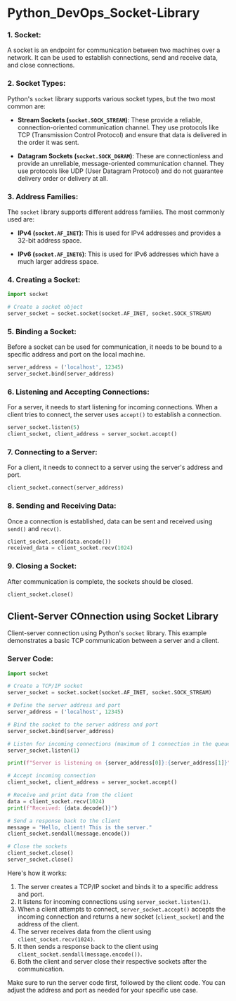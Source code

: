 # Python_DevOps_Socket-Library     
                 
### 1. **Socket**:

A socket is an endpoint for communication between two machines over a network. It can be used to establish connections, send and receive data, and close connections.

### 2. **Socket Types**:

Python's `socket` library supports various socket types, but the two most common are:

- **Stream Sockets (`socket.SOCK_STREAM`)**: These provide a reliable, connection-oriented communication channel. They use protocols like TCP (Transmission Control Protocol) and ensure that data is delivered in the order it was sent.

- **Datagram Sockets (`socket.SOCK_DGRAM`)**: These are connectionless and provide an unreliable, message-oriented communication channel. They use protocols like UDP (User Datagram Protocol) and do not guarantee delivery order or delivery at all.

### 3. **Address Families**:

The `socket` library supports different address families. The most commonly used are:

- **IPv4 (`socket.AF_INET`)**: This is used for IPv4 addresses and provides a 32-bit address space.

- **IPv6 (`socket.AF_INET6`)**: This is used for IPv6 addresses which have a much larger address space.

### 4. **Creating a Socket**:

```python
import socket

# Create a socket object
server_socket = socket.socket(socket.AF_INET, socket.SOCK_STREAM)
```

### 5. **Binding a Socket**:

Before a socket can be used for communication, it needs to be bound to a specific address and port on the local machine.

```python
server_address = ('localhost', 12345)
server_socket.bind(server_address)
```

### 6. **Listening and Accepting Connections**:

For a server, it needs to start listening for incoming connections. When a client tries to connect, the server uses `accept()` to establish a connection.

```python
server_socket.listen(5)
client_socket, client_address = server_socket.accept()
```

### 7. **Connecting to a Server**:

For a client, it needs to connect to a server using the server's address and port.

```python
client_socket.connect(server_address)
```

### 8. **Sending and Receiving Data**:

Once a connection is established, data can be sent and received using `send()` and `recv()`.

```python
client_socket.send(data.encode())
received_data = client_socket.recv(1024)
```

### 9. **Closing a Socket**:

After communication is complete, the sockets should be closed.

```python
client_socket.close()
```

## Client-Server COnnection using Socket Library

Client-server connection using Python's `socket` library. This example demonstrates a basic TCP communication between a server and a client.

### Server Code:

```python
import socket

# Create a TCP/IP socket
server_socket = socket.socket(socket.AF_INET, socket.SOCK_STREAM)

# Define the server address and port
server_address = ('localhost', 12345)

# Bind the socket to the server address and port
server_socket.bind(server_address)

# Listen for incoming connections (maximum of 1 connection in the queue)
server_socket.listen(1)

print(f"Server is listening on {server_address[0]}:{server_address[1]}")

# Accept incoming connection
client_socket, client_address = server_socket.accept()

# Receive and print data from the client
data = client_socket.recv(1024)
print(f"Received: {data.decode()}")

# Send a response back to the client
message = "Hello, client! This is the server."
client_socket.sendall(message.encode())

# Close the sockets
client_socket.close()
server_socket.close()
```

Here's how it works:

1. The server creates a TCP/IP socket and binds it to a specific address and port.
2. It listens for incoming connections using `server_socket.listen(1)`.
3. When a client attempts to connect, `server_socket.accept()` accepts the incoming connection and returns a new socket (`client_socket`) and the address of the client.
4. The server receives data from the client using `client_socket.recv(1024)`.
5. It then sends a response back to the client using `client_socket.sendall(message.encode())`.
6. Both the client and server close their respective sockets after the communication.

Make sure to run the server code first, followed by the client code. You can adjust the address and port as needed for your specific use case.
